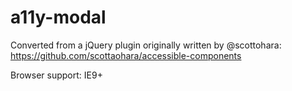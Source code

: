 # a11y-modal

Converted from a jQuery plugin originally written by @scottohara: https://github.com/scottaohara/accessible-components

Browser support: IE9+
